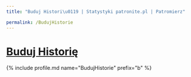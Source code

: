 ```yaml
---
title: "Buduj Histori\u0119 | Statystyki patronite.pl | Patromierz"

permalink: /BudujHistorie
---
```


# [Buduj Historię](https://patronite.pl/BudujHistorie)

{% include profile.md name="BudujHistorie" prefix="b" %}
